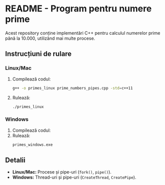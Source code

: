 # README - Program pentru numere prime

Acest repository conține implementări C++ pentru calculul numerelor prime până la 10.000, utilizând mai multe procese.

## Instrucțiuni de rulare

### Linux/Mac
1. Compilează codul:
   ```bash
   g++ -o primes_linux prime_numbers_pipes.cpp -std=c++11
   ```
2. Rulează:
   ```bash
   ./primes_linux
   ```

### Windows
1. Compilează codul:
2. Rulează:
   ```bash
   primes_windows.exe
   ```

## Detalii
- **Linux/Mac:** Procese și pipe-uri (`fork()`, `pipe()`).
- **Windows:** Thread-uri și pipe-uri (`CreateThread`, `CreatePipe`).


